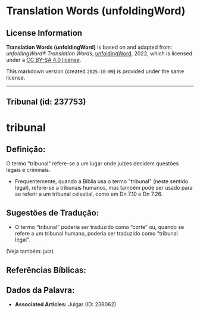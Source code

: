 # Translation Words (unfoldingWord)

## License Information

**Translation Words (unfoldingWord)** is based on and adapted from: _unfoldingWord® Translation Words_, [unfoldingWord](https://unfoldingword.org/utw), 2022, which is licensed under a [CC BY-SA 4.0 license](https://creativecommons.org/licenses/by-sa/4.0/legalcode.en).

This markdown version (created `2025-10-09`) is provided under the same license.



--------------------------------

## Tribunal (id: 237753)

tribunal
========

Definição:
----------

O termo “tribunal” refere\-se a um lugar onde juízes decidem questões legais e criminais.

* Frequentemente, quando a Bíblia usa o termo "tribunal" (neste sentido legal), refere\-se a tribunais humanos, mas também pode ser usado para se referir a um tribunal celestial, como em Dn 7\.10 e Dn 7\.26\.

Sugestões de Tradução:
----------------------

* O termo “tribunal” poderia ser traduzido como “corte” ou, quando se refere a um tribunal humano, poderia ser traduzido como “tribunal legal”.

(Veja também: juiz)

Referências Bíblicas:
---------------------

Dados da Palavra:
-----------------

* **Associated Articles:** Julgar (ID: 238062)

